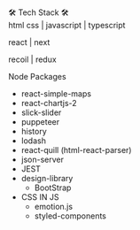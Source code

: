 🛠 Tech Stack 🛠  
html css | javascript | typescript  

react | next  

recoil | redux  

Node Packages  
- react-simple-maps
- react-chartjs-2
- slick-slider
- puppeteer
- history
- lodash
- react-quill (html-react-parser)
- json-server
- JEST 
- design-library
  - BootStrap 
- CSS IN JS
  - emotion.js
  - styled-components
 
